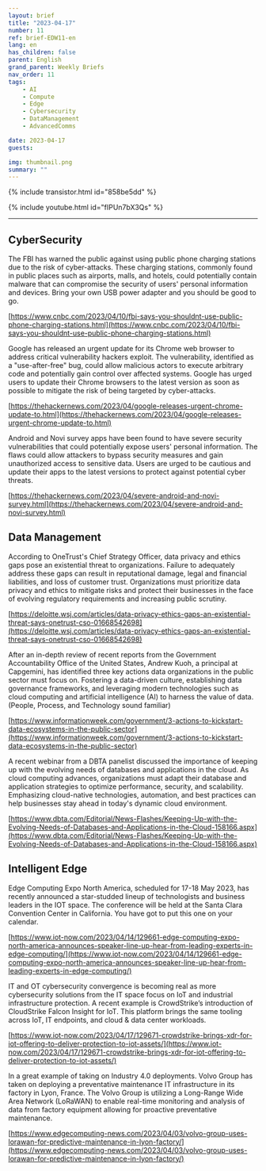 ```yaml
---
layout: brief
title: "2023-04-17"
number: 11
ref: brief-EDW11-en
lang: en
has_children: false
parent: English
grand_parent: Weekly Briefs
nav_order: 11
tags:
    - AI
    - Compute
    - Edge
    - Cybersecurity
    - DataManagement
    - AdvancedComms

date: 2023-04-17
guests:

img: thumbnail.png
summary: ""
---
```


{% include transistor.html id="858be5dd" %}



{% include youtube.html id="fIPUn7bX3Qs" %}

---

## CyberSecurity

The FBI has warned the public against using public phone charging stations due to the risk of cyber-attacks. These charging stations, commonly found in public places such as airports, malls, and hotels, could potentially contain malware that can compromise the security of users' personal information and devices.  Bring your own USB power adapter and you should be good to go.

[https://www.cnbc.com/2023/04/10/fbi-says-you-shouldnt-use-public-phone-charging-stations.html](https://www.cnbc.com/2023/04/10/fbi-says-you-shouldnt-use-public-phone-charging-stations.html)

Google has released an urgent update for its Chrome web browser to address critical vulnerability hackers exploit. The vulnerability, identified as a "use-after-free" bug, could allow malicious actors to execute arbitrary code and potentially gain control over affected systems. Google has urged users to update their Chrome browsers to the latest version as soon as possible to mitigate the risk of being targeted by cyber-attacks.

[https://thehackernews.com/2023/04/google-releases-urgent-chrome-update-to.html](https://thehackernews.com/2023/04/google-releases-urgent-chrome-update-to.html)

Android and Novi survey apps have been found to have severe security vulnerabilities that could potentially expose users' personal information. The flaws could allow attackers to bypass security measures and gain unauthorized access to sensitive data. Users are urged to be cautious and update their apps to the latest versions to protect against potential cyber threats.

[https://thehackernews.com/2023/04/severe-android-and-novi-survey.html](https://thehackernews.com/2023/04/severe-android-and-novi-survey.html)

## Data Management

According to OneTrust's Chief Strategy Officer, data privacy and ethics gaps pose an existential threat to organizations. Failure to adequately address these gaps can result in reputational damage, legal and financial liabilities, and loss of customer trust. Organizations must prioritize data privacy and ethics to mitigate risks and protect their businesses in the face of evolving regulatory requirements and increasing public scrutiny.

[https://deloitte.wsj.com/articles/data-privacy-ethics-gaps-an-existential-threat-says-onetrust-cso-01668542698](https://deloitte.wsj.com/articles/data-privacy-ethics-gaps-an-existential-threat-says-onetrust-cso-01668542698)

After an in-depth review of recent reports from the Government Accountability Office of the United States, Andrew Kuoh, a principal at Capgemini, has identified three key actions data organizations in the public sector must focus on. Fostering a data-driven culture, establishing data governance frameworks, and leveraging modern technologies such as cloud computing and artificial intelligence (AI) to harness the value of data. (People, Process, and Technology sound familiar)

[https://www.informationweek.com/government/3-actions-to-kickstart-data-ecosystems-in-the-public-sector](https://www.informationweek.com/government/3-actions-to-kickstart-data-ecosystems-in-the-public-sector)

A recent webinar from a DBTA panelist discussed the importance of keeping up with the evolving needs of databases and applications in the cloud. As cloud computing advances, organizations must adapt their database and application strategies to optimize performance, security, and scalability. Emphasizing cloud-native technologies, automation, and best practices can help businesses stay ahead in today's dynamic cloud environment.

[https://www.dbta.com/Editorial/News-Flashes/Keeping-Up-with-the-Evolving-Needs-of-Databases-and-Applications-in-the-Cloud-158166.aspx](https://www.dbta.com/Editorial/News-Flashes/Keeping-Up-with-the-Evolving-Needs-of-Databases-and-Applications-in-the-Cloud-158166.aspx)

## Intelligent Edge

Edge Computing Expo North America, scheduled for 17-18 May 2023, has recently announced a star-studded lineup of technologists and business leaders in the IOT space. The conference will be held at the Santa Clara Convention Center in California. You have got to put this one on your calendar.

[https://www.iot-now.com/2023/04/14/129661-edge-computing-expo-north-america-announces-speaker-line-up-hear-from-leading-experts-in-edge-computing/](https://www.iot-now.com/2023/04/14/129661-edge-computing-expo-north-america-announces-speaker-line-up-hear-from-leading-experts-in-edge-computing/)

IT and OT cybersecurity convergence is becoming real as more cybersecurity solutions from the IT space focus on IoT and industrial infrastructure protection. A recent example is CrowdStrike’s introduction of CloudStrike Falcon Insight for IoT. This platform brings the same tooling across IoT, IT endpoints, and cloud & data center workloads.

[https://www.iot-now.com/2023/04/17/129671-crowdstrike-brings-xdr-for-iot-offering-to-deliver-protection-to-iot-assets/](https://www.iot-now.com/2023/04/17/129671-crowdstrike-brings-xdr-for-iot-offering-to-deliver-protection-to-iot-assets/)

In a great example of taking on Industry 4.0 deployments. Volvo Group has taken on deploying a preventative maintenance IT infrastructure in its factory in Lyon, France. The Volvo Group is utilizing a Long-Range Wide Area Network (LoRaWAN) to enable real-time monitoring and analysis of data from factory equipment allowing for proactive preventative maintenance.

[https://www.edgecomputing-news.com/2023/04/03/volvo-group-uses-lorawan-for-predictive-maintenance-in-lyon-factory/](https://www.edgecomputing-news.com/2023/04/03/volvo-group-uses-lorawan-for-predictive-maintenance-in-lyon-factory/)


